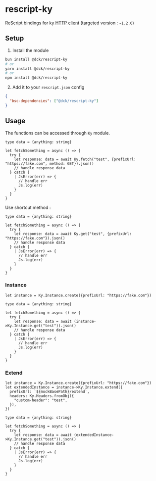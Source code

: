 # rescript-ky

ReScript bindings for [ky HTTP client](https://github.com/sindresorhus/ky) (targeted version : `~1.2.0`)

## Setup

1. Install the module

```bash
bun install @dck/rescript-ky
# or
yarn install @dck/rescript-ky
# or
npm install @dck/rescript-ky
```

2. Add it to your `rescript.json` config

```json
{
  "bsc-dependencies": ["@dck/rescript-ky"]
}
```

## Usage

The functions can be accessed through `Ky` module.

```rescript
type data = {anything: string}

let fetchSomething = async () => {
  try {
    let response: data = await Ky.fetch("test", {prefixUrl: "https://fake.com", method: GET}).json()
    // handle response data
  } catch {
    | JsError(err) => {
      // handle err
      Js.log(err)
    }
  }
}
```

Use shortcut method :

```rescript
type data = {anything: string}

let fetchSomething = async () => {
  try {
    let response: data = await Ky.get("test", {prefixUrl: "https://fake.com"}).json()
    // handle response data
  } catch {
    | JsError(err) => {
      // handle err
      Js.log(err)
    }
  }
}
```

### Instance

```rescript
let instance = Ky.Instance.create({prefixUrl: "https://fake.com"})

type data = {anything: string}

let fetchSomething = async () => {
  try {
    let response: data = await (instance->Ky.Instance.get("test")).json()
    // handle response data
  } catch {
    | JsError(err) => {
      // handle err
      Js.log(err)
    }
  }
}
```

### Extend

```rescript
let instance = Ky.Instance.create({prefixUrl: "https://fake.com"})
let extendedInstance = instance->Ky.Instance.extend({
  prefixUrl: `${mockBasePath}/extend`,
  headers: Ky.Headers.fromObj({
    "custom-header": "test",
  }),
})

type data = {anything: string}

let fetchSomething = async () => {
  try {
    let response: data = await (extendedInstance->Ky.Instance.get("test")).json()
    // handle response data
  } catch {
    | JsError(err) => {
      // handle err
      Js.log(err)
    }
  }
}
```

